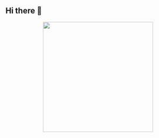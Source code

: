 ## Hi there 👋

<!--START_SECTION:update_image-->
<p align="center">
  <img width="300" height="300" src="https://raw.githubusercontent.com/YourUser/YourUser/main/.github/images/pic123.jpg"/>
</p>
<!--END_SECTION:update_image-->

<!--
**LenatThomas/LenatThomas** is a ✨ _special_ ✨ repository because its `README.md` (this file) appears on your GitHub profile.

Here are some ideas to get you started:

- 🔭 I’m currently working on ...
- 🌱 I’m currently learning ...
- 👯 I’m looking to collaborate on ...
- 🤔 I’m looking for help with ...
- 💬 Ask me about ...
- 📫 How to reach me: ...
- 😄 Pronouns: ...
- ⚡ Fun fact: ...
-->
